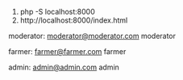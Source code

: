 1. php -S localhost:8000
3. http://localhost:8000/index.html

moderator:
moderator@moderator.com moderator

farmer: 
farmer@farmer.com farmer

admin:
admin@admin.com admin
